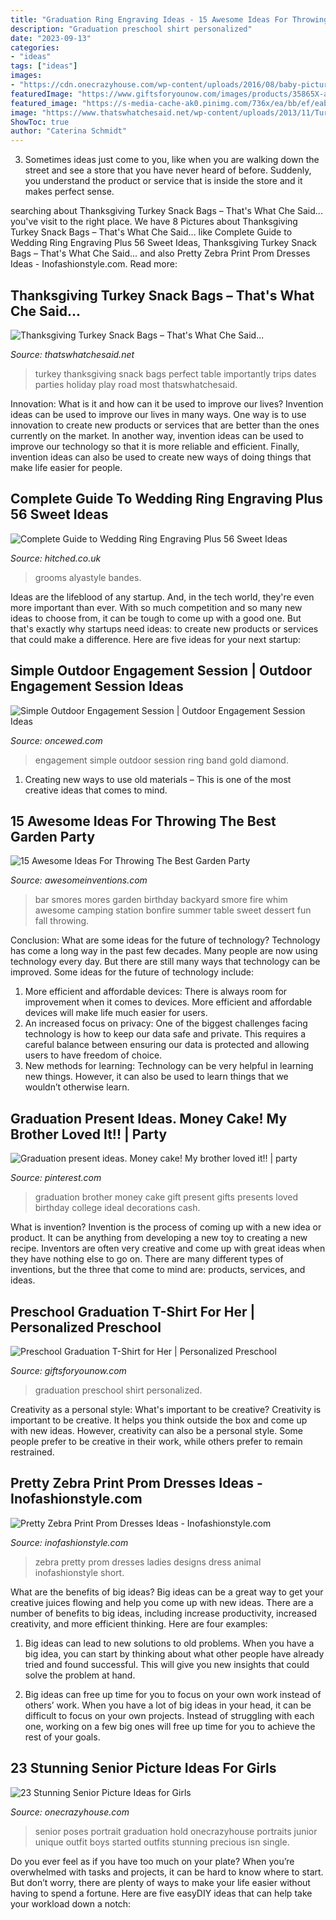 ```yaml
---
title: "Graduation Ring Engraving Ideas - 15 Awesome Ideas For Throwing The Best Garden Party"
description: "Graduation preschool shirt personalized"
date: "2023-09-13"
categories:
- "ideas"
tags: ["ideas"]
images:
- "https://cdn.onecrazyhouse.com/wp-content/uploads/2016/08/baby-picture-senior-photo.jpg"
featuredImage: "https://www.giftsforyounow.com/images/products/35865X-ash.jpg"
featured_image: "https://s-media-cache-ak0.pinimg.com/736x/ea/bb/ef/eabbef2da22f3fe97c7f4e45bdb744b4.jpg"
image: "https://www.thatswhatchesaid.net/wp-content/uploads/2013/11/Turkey_Snack_Bags_Thanksgiving_Kids_Activity_at_thatswhatchesaid.net_.png"
ShowToc: true
author: "Caterina Schmidt"
---
```



3. Sometimes ideas just come to you, like when you are walking down the street and see a store that you have never heard of before. Suddenly, you understand the product or service that is inside the store and it makes perfect sense.

	

		
searching about Thanksgiving Turkey Snack Bags – That&#039;s What Che Said... you've visit to the right place. We have 8 Pictures about Thanksgiving Turkey Snack Bags – That&#039;s What Che Said... like Complete Guide to Wedding Ring Engraving Plus 56 Sweet Ideas, Thanksgiving Turkey Snack Bags – That&#039;s What Che Said... and also Pretty Zebra Print Prom Dresses Ideas - Inofashionstyle.com. Read more:
		
    
## Thanksgiving Turkey Snack Bags – That&#039;s What Che Said...

<img loading=lazy src="https://www.thatswhatchesaid.net/wp-content/uploads/2013/11/Turkey_Snack_Bags_Thanksgiving_Kids_Activity_at_thatswhatchesaid.net_.png" onerror="this.onerror=null;this.src='https://tse2.mm.bing.net/th?id=OIP.XLpE27Dt02wkBQHd4rnMRQHaLE&amp;pid=15.1';" alt="Thanksgiving Turkey Snack Bags – That&#039;s What Che Said...">

_Source: thatswhatchesaid.net_

>turkey thanksgiving snack bags perfect table importantly trips dates parties holiday play road most thatswhatchesaid. 

	

Innovation: What is it and how can it be used to improve our lives?
Invention ideas can be used to improve our lives in many ways. One way is to use innovation to create new products or services that are better than the ones currently on the market. In another way, invention ideas can be used to improve our technology so that it is more reliable and efficient. Finally, invention ideas can also be used to create new ways of doing things that make life easier for people.

    
## Complete Guide To Wedding Ring Engraving Plus 56 Sweet Ideas

<img loading=lazy src="https://cdn0.hitched.co.uk/articles/images/1/2/5/6/img_76521/your-actual-finger-print-rings-his-and-hers-matching-white-etsy.jpeg" onerror="this.onerror=null;this.src='https://tse1.mm.bing.net/th?id=OIP.xfJfoH1VCSymGFrn66x4rQHaFQ&amp;pid=15.1';" alt="Complete Guide to Wedding Ring Engraving Plus 56 Sweet Ideas">

_Source: hitched.co.uk_

>grooms alyastyle bandes. 

	

Ideas are the lifeblood of any startup. And, in the tech world, they're even more important than ever. With so much competition and so many new ideas to choose from, it can be tough to come up with a good one. But that's exactly why startups need ideas: to create new products or services that could make a difference. Here are five ideas for your next startup: 

    
## Simple Outdoor Engagement Session | Outdoor Engagement Session Ideas

<img loading=lazy src="https://www.oncewed.com/wp-content/uploads/2013/12/simple-gold-band-engagement-ring-ideas.png" onerror="this.onerror=null;this.src='https://tse3.mm.bing.net/th?id=OIP.ZH8G-zPNW9be9vu9kvBL5QHaKH&amp;pid=15.1';" alt="Simple Outdoor Engagement Session | Outdoor Engagement Session Ideas">

_Source: oncewed.com_

>engagement simple outdoor session ring band gold diamond. 

	

1. Creating new ways to use old materials – This is one of the most creative ideas that comes to mind.

    
## 15 Awesome Ideas For Throwing The Best Garden Party

<img loading=lazy src="http://www.awesomeinventions.com/wp-content/uploads/2015/04/smores-bar.jpg" onerror="this.onerror=null;this.src='https://tse3.mm.bing.net/th?id=OIP.ml3dEXL1DTKiX9UrXRQrLgHaLJ&amp;pid=15.1';" alt="15 Awesome Ideas For Throwing The Best Garden Party">

_Source: awesomeinventions.com_

>bar smores mores garden birthday backyard smore fire whim awesome camping station bonfire summer table sweet dessert fun fall throwing. 

	

Conclusion: What are some ideas for the future of technology?
Technology has come a long way in the past few decades. Many people are now using technology every day. But there are still many ways that technology can be improved. Some ideas for the future of technology include: 
1) More efficient and affordable devices: There is always room for improvement when it comes to devices. More efficient and affordable devices will make life much easier for users. 
2) An increased focus on privacy: One of the biggest challenges facing technology is how to keep our data safe and private. This requires a careful balance between ensuring our data is protected and allowing users to have freedom of choice. 
3) New methods for learning: Technology can be very helpful in learning new things. However, it can also be used to learn things that we wouldn’t otherwise learn.

    
## Graduation Present Ideas. Money Cake! My Brother Loved It!! | Party

<img loading=lazy src="https://s-media-cache-ak0.pinimg.com/736x/ea/bb/ef/eabbef2da22f3fe97c7f4e45bdb744b4.jpg" onerror="this.onerror=null;this.src='https://tse3.mm.bing.net/th?id=OIP.FQLg3L-xQL588TVMNoGtTgHaJ3&amp;pid=15.1';" alt="Graduation present ideas. Money cake! My brother loved it!! | party">

_Source: pinterest.com_

>graduation brother money cake gift present gifts presents loved birthday college ideal decorations cash. 

	

What is invention?
Invention is the process of coming up with a new idea or product. It can be anything from developing a new toy to creating a new recipe. Inventors are often very creative and come up with great ideas when they have nothing else to go on. There are many different types of inventions, but the three that come to mind are: products, services, and ideas.

    
## Preschool Graduation T-Shirt For Her | Personalized Preschool

<img loading=lazy src="https://www.giftsforyounow.com/images/products/35865X-ash.jpg" onerror="this.onerror=null;this.src='https://tse4.mm.bing.net/th?id=OIP.iI-Q5cF9wKXavYAcv0cbNAHaHa&amp;pid=15.1';" alt="Preschool Graduation T-Shirt for Her | Personalized Preschool">

_Source: giftsforyounow.com_

>graduation preschool shirt personalized. 

	

Creativity as a personal style: What's important to be creative?
Creativity is important to be creative. It helps you think outside the box and come up with new ideas. However, creativity can also be a personal style. Some people prefer to be creative in their work, while others prefer to remain restrained.

    
## Pretty Zebra Print Prom Dresses Ideas - Inofashionstyle.com

<img loading=lazy src="https://www.inofashionstyle.com/wp-content/uploads/pretty-zebra-print-prom-dresses-ideas.jpg" onerror="this.onerror=null;this.src='https://tse4.mm.bing.net/th?id=OIP.eMT_Kv336xMNHfPWIF8QGQHaLq&amp;pid=15.1';" alt="Pretty Zebra Print Prom Dresses Ideas - Inofashionstyle.com">

_Source: inofashionstyle.com_

>zebra pretty prom dresses ladies designs dress animal inofashionstyle short. 

	

What are the benefits of big ideas?
Big ideas can be a great way to get your creative juices flowing and help you come up with new ideas. There are a number of benefits to big ideas, including increase productivity, increased creativity, and more efficient thinking. Here are four examples:
1. Big ideas can lead to new solutions to old problems. When you have a big idea, you can start by thinking about what other people have already tried and found successful. This will give you new insights that could solve the problem at hand.

2. Big ideas can free up time for you to focus on your own work instead of others’ work. When you have a lot of big ideas in your head, it can be difficult to focus on your own projects. Instead of struggling with each one, working on a few big ones will free up time for you to achieve the rest of your goals.

    
## 23 Stunning Senior Picture Ideas For Girls

<img loading=lazy src="https://cdn.onecrazyhouse.com/wp-content/uploads/2016/08/baby-picture-senior-photo.jpg" onerror="this.onerror=null;this.src='https://tse4.mm.bing.net/th?id=OIP.tcZb-AHeuUjoKTzoOosKLgHaLL&amp;pid=15.1';" alt="23 Stunning Senior Picture Ideas for Girls">

_Source: onecrazyhouse.com_

>senior poses portrait graduation hold onecrazyhouse portraits junior unique outfit boys started outfits stunning precious isn single. 

	

Do you ever feel as if you have too much on your plate? When you’re overwhelmed with tasks and projects, it can be hard to know where to start. But don’t worry, there are plenty of ways to make your life easier without having to spend a fortune. Here are five easyDIY ideas that can help take your workload down a notch: 

